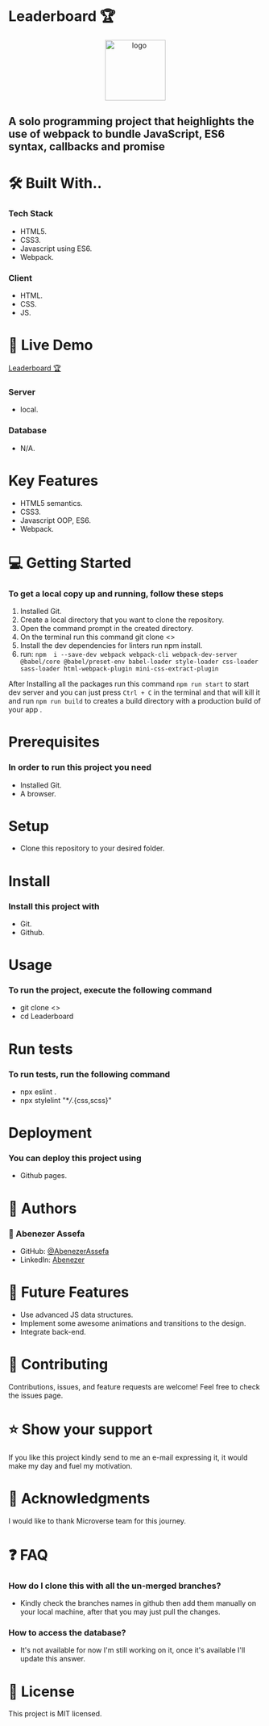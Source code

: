 # Leaderboard 🏆

<div align="center">

  <img src="murple_logo.png" alt="logo" width="120"  height="auto"/>
  <br/>

</div>

## A solo programming project that heighlights the use of webpack to bundle JavaScript, ES6 syntax, callbacks and promise

# 🛠 Built With..

### Tech Stack

- HTML5.
- CSS3.
- Javascript using ES6.
- Webpack.

### Client

- HTML.
- CSS.
- JS.

# 🚀 Live Demo <a name="live-demo"></a>

[Leaderboard 🏆]()

### Server

- local.

### Database

- N/A.

# Key Features

- HTML5 semantics.
- CSS3.
- Javascript OOP, ES6.
- Webpack.

# 💻 Getting Started

### To get a local copy up and running, follow these steps

1. Installed Git.
2. Create a local directory that you want to clone the repository.
3. Open the command prompt in the created directory.
4. On the terminal run this command git clone <>
5. Install the dev dependencies for linters run npm install.
6. run: `npm  i --save-dev webpack webpack-cli webpack-dev-server @babel/core @babel/preset-env babel-loader style-loader css-loader sass-loader html-webpack-plugin mini-css-extract-plugin `

After Installing all the packages run this command `npm run start` to start dev server and you can just press `Ctrl + C` in the terminal and that will kill it and run `npm run build` to creates a build directory with a production build of your app .

# Prerequisites

### In order to run this project you need

- Installed Git.
- A browser.

# Setup

- Clone this repository to your desired folder.

# Install

### Install this project with

- Git.
- Github.

# Usage

### To run the project, execute the following command

- git clone <>
- cd Leaderboard

# Run tests

### To run tests, run the following command

- npx eslint .
- npx stylelint "\*_/_.{css,scss}"

# Deployment

### You can deploy this project using

- Github pages.

# 👥 Authors

### 👤 Abenezer Assefa

- GitHub: [@AbenezerAssefa](https://github.com/AbenezerAssefa)
- LinkedIn: [Abenezer](https://www.linkedin.com/in/abenezer-assefa-386b25193)

# 🔭 Future Features

- Use advanced JS data structures.
- Implement some awesome animations and transitions to the design.
- Integrate back-end.

# 🤝 Contributing

Contributions, issues, and feature requests are welcome!
Feel free to check the issues page.

# ⭐️ Show your support

If you like this project kindly send to me an e-mail expressing it, it would make my day and fuel my motivation.

# 🙏 Acknowledgments

I would like to thank Microverse team for this journey.

# ❓ FAQ

### How do I clone this with all the un-merged branches?

- Kindly check the branches names in github then add them manually on your local machine, after that you may just pull the changes.

### How to access the database?

- It's not available for now I'm still working on it, once it's available I'll update this answer.

# 📝 License

This project is MIT licensed.
